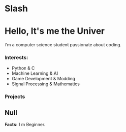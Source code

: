 # Slash
#  Hello, It's me the Univer
I'm a computer science student passionate about coding.
###  Interests:   
-  Python & C  
-  Machine Learning & AI  
-  Game Development & Modding  
-  Signal Processing & Mathematics  

###  Projects  
Null 
---
**Facts:** I m Beginner.
